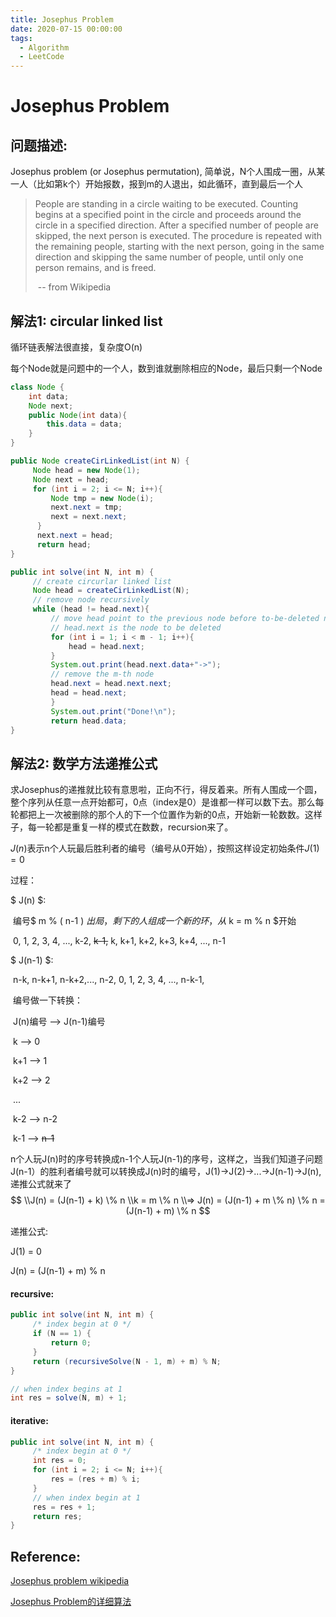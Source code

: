 ```yaml
---
title: Josephus Problem
date: 2020-07-15 00:00:00
tags:
  - Algorithm
  - LeetCode
---
```



# Josephus Problem
## 问题描述:

Josephus problem (or Josephus permutation), 简单说，N个人围成一圈，从某一人（比如第k个）开始报数，报到m的人退出，如此循环，直到最后一个人

> People are standing in a circle waiting to be executed. Counting begins at a specified point in the circle and proceeds around the circle in a specified direction. After a specified number of people are skipped, the next person is executed. The procedure is repeated with the remaining people, starting with the next person, going in the same direction and skipping the same number of people, until only one person remains, and is freed. 
>
> ​		-- from Wikipedia

## 解法1: circular linked list

循环链表解法很直接，复杂度O(n)

每个Node就是问题中的一个人，数到谁就删除相应的Node，最后只剩一个Node

```java
class Node {
    int data;
    Node next;
    public Node(int data){
        this.data = data;
    }
}

public Node createCirLinkedList(int N) {
     Node head = new Node(1);
     Node next = head;
     for (int i = 2; i <= N; i++){
         Node tmp = new Node(i);
         next.next = tmp;
         next = next.next;
      }
      next.next = head;
      return head;
}

public int solve(int N, int m) {
     // create circurlar linked list
     Node head = createCirLinkedList(N);
     // remove node recursively 
     while (head != head.next){
         // move head point to the previous node before to-be-deleted node
         // head.next is the node to be deleted
         for (int i = 1; i < m - 1; i++){
             head = head.next;
         }
         System.out.print(head.next.data+"->");
         // remove the m-th node
         head.next = head.next.next;
         head = head.next;
         }
         System.out.print("Done!\n");
         return head.data;
}
```



## 解法2: 数学方法递推公式

求Josephus的递推就比较有意思啦，正向不行，得反着来。所有人围成一个圆，整个序列从任意一点开始都可，0点（index是0）是谁都一样可以数下去。那么每轮都把上一次被删除的那个人的下一个位置作为新的0点，开始新一轮数数。这样子，每一轮都是重复一样的模式在数数，recursion来了。

$J(n)$表示n个人玩最后胜利者的编号（编号从0开始），按照这样设定初始条件$J(1) = 0$  

过程：

$ J(n) $:

​	编号$ m \% ( n-1 ) $出局，剩下的人组成一个新的环，从$ k = m \% n $开始

​	0, 1, 2, 3, 4, ..., k-2, ~~k-1,~~ k, k+1, k+2, k+3, k+4, ..., n-1

$ J(n-1) $:

​	n-k, n-k+1, n-k+2,..., n-2,   0, 1, 2, 3, 4, ..., n-k-1,

​	编号做一下转换：

​		 J(n)编号 --> J(n-1)编号

​				k --> 0

​			  k+1 --> 1

​              k+2 --> 2

​			      ...

​			  k-2 --> n-2

​			  k-1 --> ~~n-1~~

n个人玩J(n)时的序号转换成n-1个人玩J(n-1)的序号，这样之，当我们知道子问题J(n-1）的胜利者编号就可以转换成J(n)时的编号，J(1)->J(2)->...->J(n-1)->J(n), 递推公式就来了
$$
\\J(n) = (J(n-1) + k) \% n
\\k = m \% n
\\=> J(n) = (J(n-1) + m \% n) \% n = (J(n-1) + m) \% n
$$

递推公式:

J(1) = 0

J(n) = (J(n-1) + m) % n



#### recursive:

```java
public int solve(int N, int m) {
     /* index begin at 0 */
     if (N == 1) {
         return 0;
     }
     return (recursiveSolve(N - 1, m) + m) % N;
}

// when index begins at 1
int res = solve(N, m) + 1;
```



#### iterative:

```java
public int solve(int N, int m) {
     /* index begin at 0 */
     int res = 0;
     for (int i = 2; i <= N; i++){
         res = (res + m) % i;
     }
     // when index begin at 1
     res = res + 1;
     return res;
}
```





## Reference:

[Josephus problem wikipedia](https://en.wikipedia.org/wiki/Josephus_problem)

[Josephus Problem的详细算法](https://www.cnblogs.com/jclian91/p/8660123.html)
